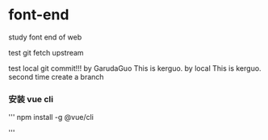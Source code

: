 # font-end
study font end of web

test git fetch upstream

test local git commit!!! by GarudaGuo This is kerguo. by local
This is kerguo. second time create a branch
### 安装 vue cli

'''
npm install -g @vue/cli

'''



